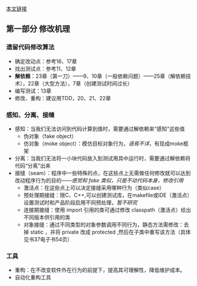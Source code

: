 [本文链接]()

## 第一部分 修改机理
### 遗留代码修改算法
* 确定改动点：参考16、17章
* 找出测试点：参考11、12章
* **解依赖**：23章（第一刀）——9、10章（一般依赖问题）——25章（解依赖技术），22章（大型方法），7章（创建测试时间过长）
* 编写测试：13章
* 修改、重构：建议用TDD，20、21、22章
### 感知、分离、接缝
* 感知：当我们无法访问到代码计算到值时，需要通过解依赖来“感知”这些值
    * 伪对象（fake object）
    * 仿对象（moke object）：模仿目标对象行为，_语焉不详_，有现成moke框架
* 分离：当我们无法将一小块代码放入到测试用具中运行时，需要通过解依赖将代码“分离”出来
* 接缝（seam）：程序中一些特殊的点，在这些点上无需做任何修改就可以达到改动程序行为的目的——_感觉和 fake 类似，只是不动代码本身，修改引用_
    * 激活点：在这些点上可以决定接缝采用哪种行为（类似case）
    * 预处理期接缝：限C、C++,可以创建测试库，在makefile或IDE（激活点）设置测试时和产品阶段启用不同预处理，_暂不研究_
    * 连接期接缝：使用 import 引用的类可通过修改 classpath（激活点）给出不同版本供引用的类
    * 对象接缝：通过不同类型的对象参数调用不同行为，静态方法需修改：去掉 static ，并将 private 改成 protected ,然后在子类中重写该方法（具体见书37电子书54页）

### 工具
* 重构：在不改变软件外在行为的前提下，提高其可理解性，降低维护成本。
* 自动化重构工具